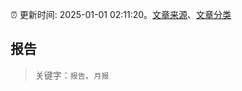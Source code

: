:alarm_clock: 更新时间: 2025-01-01 02:11:20。[文章来源](/README.md)、[文章分类](/TAGS.md)

## 报告


> 关键字：`报告`、`月报`



